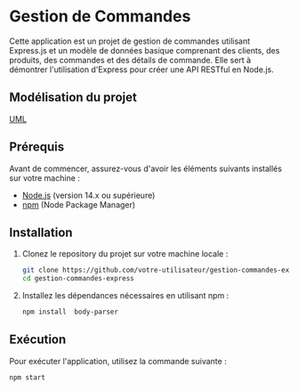 # Gestion de Commandes

Cette application est un projet de gestion de commandes utilisant Express.js et un modèle de données basique comprenant des clients, des produits, des commandes et des détails de commande. Elle sert à démontrer l'utilisation d'Express pour créer une API RESTful en Node.js.

## Modélisation du projet

[UML](./assets/images/UML-modele.png)

## Prérequis

Avant de commencer, assurez-vous d'avoir les éléments suivants installés sur votre machine :

- [Node.js](https://nodejs.org/) (version 14.x ou supérieure)
- [npm](https://www.npmjs.com/) (Node Package Manager)

## Installation

1. Clonez le repository du projet sur votre machine locale :

   ```bash
   git clone https://github.com/votre-utilisateur/gestion-commandes-express.git
   cd gestion-commandes-express

   ```

2. Installez les dépendances nécessaires en utilisant npm :

   ```bash
   npm install  body-parser
   ```

## Exécution

Pour exécuter l'application, utilisez la commande suivante :

```bash
npm start
```
